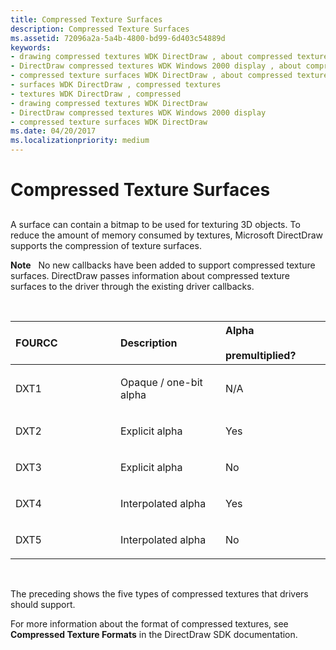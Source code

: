```yaml
---
title: Compressed Texture Surfaces
description: Compressed Texture Surfaces
ms.assetid: 72096a2a-5a4b-4800-bd99-6d403c54889d
keywords:
- drawing compressed textures WDK DirectDraw , about compressed texture surfaces
- DirectDraw compressed textures WDK Windows 2000 display , about compressed texture surfaces
- compressed texture surfaces WDK DirectDraw , about compressed texture surfaces
- surfaces WDK DirectDraw , compressed textures
- textures WDK DirectDraw , compressed
- drawing compressed textures WDK DirectDraw
- DirectDraw compressed textures WDK Windows 2000 display
- compressed texture surfaces WDK DirectDraw
ms.date: 04/20/2017
ms.localizationpriority: medium
---
```


# Compressed Texture Surfaces


## <span id="ddk_compressed_texture_surfaces_gg"></span><span id="DDK_COMPRESSED_TEXTURE_SURFACES_GG"></span>


A surface can contain a bitmap to be used for texturing 3D objects. To reduce the amount of memory consumed by textures, Microsoft DirectDraw supports the compression of texture surfaces.

**Note**   No new callbacks have been added to support compressed texture surfaces. DirectDraw passes information about compressed texture surfaces to the driver through the existing driver callbacks.

 

<table>
<colgroup>
<col width="33%" />
<col width="33%" />
<col width="33%" />
</colgroup>
<thead>
<tr class="header">
<th align="left">FOURCC</th>
<th align="left">Description</th>
<th align="left">Alpha
<div>
 
</div>
premultiplied?</th>
</tr>
</thead>
<tbody>
<tr class="odd">
<td align="left"><p>DXT1</p></td>
<td align="left"><p>Opaque / one-bit alpha</p></td>
<td align="left"><p>N/A</p></td>
</tr>
<tr class="even">
<td align="left"><p>DXT2</p></td>
<td align="left"><p>Explicit alpha</p></td>
<td align="left"><p>Yes</p></td>
</tr>
<tr class="odd">
<td align="left"><p>DXT3</p></td>
<td align="left"><p>Explicit alpha</p></td>
<td align="left"><p>No</p></td>
</tr>
<tr class="even">
<td align="left"><p>DXT4</p></td>
<td align="left"><p>Interpolated alpha</p></td>
<td align="left"><p>Yes</p></td>
</tr>
<tr class="odd">
<td align="left"><p>DXT5</p></td>
<td align="left"><p>Interpolated alpha</p></td>
<td align="left"><p>No</p></td>
</tr>
</tbody>
</table>

 

The preceding shows the five types of compressed textures that drivers should support.

For more information about the format of compressed textures, see **Compressed Texture Formats** in the DirectDraw SDK documentation.

 

 





